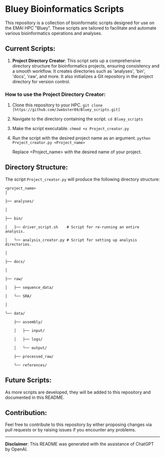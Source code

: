 # Bluey Bioinformatics Scripts

This repository is a collection of bioinformatic scripts designed for use on the EMAI HPC "Bluey". These scripts are tailored to facilitate and automate various bioinformatics operations and analyses.

## Current Scripts:

1. **Project Directory Creator**: This script sets up a comprehensive directory structure for bioinformatics projects, ensuring consistency and a smooth workflow. It creates directories such as 'analyses', 'bin', 'docs', 'raw', and more. It also initializes a Git repository in the project directory for version control. 

### How to use the Project Directory Creator:

1. Clone this repository to your HPC.
   `
   git clone [https://github.com/Jwebster89/Bluey_scripts.git]
   `

2. Navigate to the directory containing the script.
   `
   cd Bluey_scripts
   `

3. Make the script executable.
   `
   chmod +x Project_creator.py
   `

4. Run the script with the desired project name as an argument.
   `
   python Project_creator.py <Project_name>
   `

   Replace <Project_name> with the desired name of your project.

## Directory Structure:

The script `Project_creator.py` will produce the following directory structure:

```
<project_name>
│

├── analyses/

│

├── bin/

│   ├── driver_script.sh    # Script for re-running an entire analysis.

│   └── analysis_creator.py # Script for setting up analysis directories.

│

├── docs/

│

├── raw/

│   ├── sequence_data/

│   └── SRA/

│

└── data/

    ├── assembly/

    │   ├── input/

    │   ├── logs/

    │   └── output/

    ├── processed_raw/

    └── references/
```

## Future Scripts:

As more scripts are developed, they will be added to this repository and documented in this README.

## Contribution:

Feel free to contribute to this repository by either proposing changes via pull requests or by raising issues if you encounter any problems.


---

**Disclaimer**: This README was generated with the assistance of ChatGPT by OpenAI.
